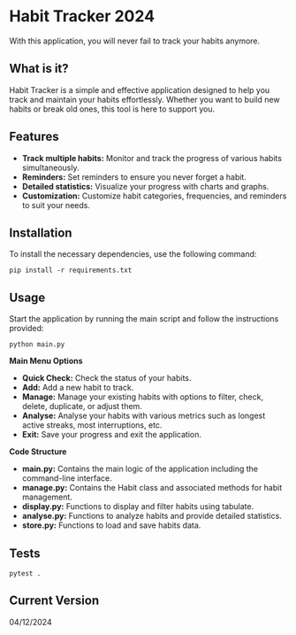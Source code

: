# Habit Tracker 2024

With this application, you will never fail to track your habits anymore.

## What is it?

Habit Tracker is a simple and effective application designed to help you track and maintain your habits effortlessly. Whether you want to build new habits or break old ones, this tool is here to support you.

## Features

- **Track multiple habits:** Monitor and track the progress of various habits simultaneously.
- **Reminders:** Set reminders to ensure you never forget a habit.
- **Detailed statistics:** Visualize your progress with charts and graphs.
- **Customization:** Customize habit categories, frequencies, and reminders to suit your needs.

## Installation

To install the necessary dependencies, use the following command:

```shell
pip install -r requirements.txt
```

## Usage

Start the application by running the main script and follow the instructions provided:
```shell
python main.py
```
**Main Menu Options**
- **Quick Check:** Check the status of your habits.
- **Add:** Add a new habit to track.
- **Manage:** Manage your existing habits with options to filter, check, delete, duplicate, or adjust them.
- **Analyse:** Analyse your habits with various metrics such as longest active streaks, most interruptions, etc.
- **Exit:** Save your progress and exit the application.

**Code Structure**
- **main.py:** Contains the main logic of the application including the command-line interface.
- **manage.py:** Contains the Habit class and associated methods for habit management.
- **display.py:** Functions to display and filter habits using tabulate.
- **analyse.py:** Functions to analyze habits and provide detailed statistics.
- **store.py:** Functions to load and save habits data.

## Tests

```shell
pytest .
```

## Current Version
04/12/2024